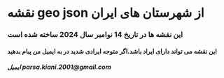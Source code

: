 <h1>نقشه geo json از شهرستان های ایران</h1>
<h3>این نقشه ها در تاریخ 14 نوامبر سال 2024 ساخته شده است</h3>
<h4>این نقشه می تواند دارای ایراد باشد.اگر متوجه ایرادی شدید در به ایمیل من پبام بدهید</h4>
<h5>ایمیل parsa.kiani.2001@gmail.com</h5>